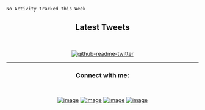 <!--START_SECTION:waka-->
```text
No Activity tracked this Week
```
<!--END_SECTION:waka-->

<!-- Latest Tweets | START  -->

<h2 align="center">Latest Tweets</h2>
<br>

<p align="center"><a href="https://twitter.com/imshubbh"><img src="https://github-readme-twitter.gazf.vercel.app/api?id=imshubbh&show_reply=off&amp;layout=wide" alt="github-readme-twitter"></a></p>
</div>

<!-- Latest Tweets | END   -->

<hr>

<!-- Social Profile | START  -->

<h3 align="center">Connect with me:</h3>
<br>
<div align="center">

[![image](https://img.shields.io/badge/Twitter-1DA1F2?style=for-the-badge&logo=twitter&logoColor=white)](https://twitter.com/imshubbh)
[![image](https://img.shields.io/badge/YouTube-FF0000?style=for-the-badge&logo=youtube&logoColor=white)](https://youtube.com/c/imshubbh)
[![image](https://img.shields.io/badge/Instagram-E4405F?style=for-the-badge&logo=instagram&logoColor=white)](https://www.instagram.com/imshubbh/)
[![image](https://img.shields.io/badge/LinkedIn-0077B5?style=for-the-badge&logo=linkedin&logoColor=white)](https://www.linkedin.com/in/imshubbh/)

<!-- Social Profile | END -->
